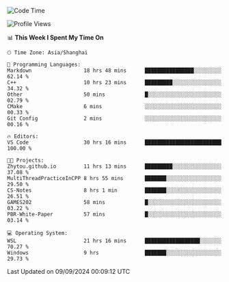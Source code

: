 <!--START_SECTION:waka-->
![Code Time](http://img.shields.io/badge/Code%20Time-1%2C973%20hrs%2025%20mins-blue)

![Profile Views](http://img.shields.io/badge/Profile%20Views-2-blue)

📊 **This Week I Spent My Time On** 

```text
🕑︎ Time Zone: Asia/Shanghai

💬 Programming Languages: 
Markdown                 18 hrs 48 mins      ████████████████░░░░░░░░░   62.14 % 
C++                      10 hrs 23 mins      █████████░░░░░░░░░░░░░░░░   34.32 % 
Other                    50 mins             █░░░░░░░░░░░░░░░░░░░░░░░░   02.79 % 
CMake                    6 mins              ░░░░░░░░░░░░░░░░░░░░░░░░░   00.33 % 
Git Config               2 mins              ░░░░░░░░░░░░░░░░░░░░░░░░░   00.16 % 

🔥 Editors: 
VS Code                  30 hrs 16 mins      █████████████████████████   100.00 % 

🐱‍💻 Projects: 
Zhytou.github.io         11 hrs 13 mins      █████████░░░░░░░░░░░░░░░░   37.08 % 
MultiThreadPracticeInCPP 8 hrs 55 mins       ███████░░░░░░░░░░░░░░░░░░   29.50 % 
CS-Notes                 8 hrs 1 min         ███████░░░░░░░░░░░░░░░░░░   26.51 % 
GAMES202                 58 mins             █░░░░░░░░░░░░░░░░░░░░░░░░   03.22 % 
PBR-White-Paper          57 mins             █░░░░░░░░░░░░░░░░░░░░░░░░   03.14 % 

💻 Operating System: 
WSL                      21 hrs 16 mins      ██████████████████░░░░░░░   70.27 % 
Windows                  9 hrs               ███████░░░░░░░░░░░░░░░░░░   29.73 % 
```


 Last Updated on 09/09/2024 00:09:12 UTC
<!--END_SECTION:waka-->